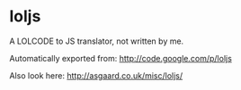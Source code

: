 # loljs

A LOLCODE to JS translator, not written by me.

Automatically exported from:
http://code.google.com/p/loljs

Also look here:
http://asgaard.co.uk/misc/loljs/
